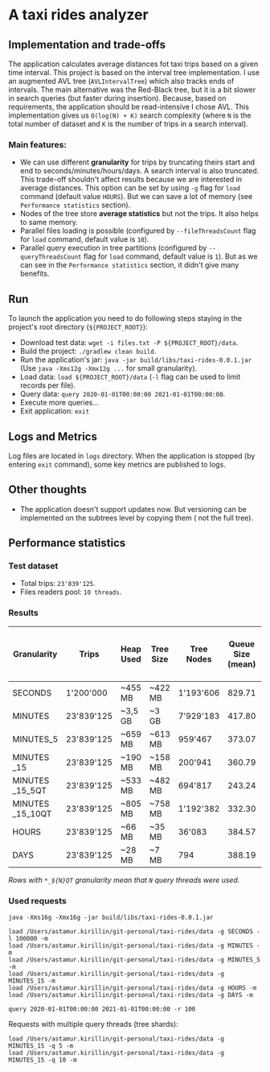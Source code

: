 # A taxi rides analyzer

## Implementation and trade-offs

The application calculates average distances fot taxi trips based on a given time interval.
This project is based on the interval tree implementation.
I use an augmented AVL tree (`AVLIntervalTree`) which also tracks ends of intervals.
The main alternative was the Red-Black tree, but it is a bit slower in search queries (but faster during insertion).
Because, based on requirements, the application should be read-intensive I chose AVL.
This implementation gives us `O(log(N) + K)` search complexity (where `N` is the total number of dataset and `K` is the
number of trips in a search interval).

### Main features:

- We can use different **granularity** for trips by truncating theirs start and end to seconds/minutes/hours/days.
  A search interval is also truncated. This trade-off shouldn't affect results because we are interested in average
  distances. This option can be set by using `-g` flag for `load` command (default value `HOURS`).
  But we can save a lot of memory (see `Performance statistics` section).
- Nodes of the tree store **average statistics** but not the trips. It also helps to same memory.
- Parallel files loading is possible (configured by `--fileThreadsCount` flag for `load` command, default value
  is `10`).
- Parallel query execution in tree partitions (configured by `--queryThreadsCount` flag for `load` command, default value is `1`). But as
  we can see in the `Performance statistics` section, it didn't give many benefits.

## Run

To launch the application you need to do following steps staying in the project's root directory (`${PROJECT_ROOT}`):

- Download test data: `wget -i files.txt -P ${PROJECT_ROOT}/data`.
- Build the project: `./gradlew clean build`.
- Run the application's jar: `java -jar build/libs/taxi-rides-0.0.1.jar` (Use `java -Xms12g -Xmx12g ...` for small
  granularity).
- Load data: `load ${PROJECT_ROOT}/data` (`-l` flag can be used to limit records per file).
- Query data: `query 2020-01-01T00:00:00 2021-01-01T00:00:00`.
- Execute more queries...
- Exit application: `exit`

## Logs and Metrics

Log files are located in `logs` directory. When the application is stopped (by entering `exit` command),
some key metrics are published to logs.

## Other thoughts

- The application doesn't support updates now. But versioning can be implemented on the subtrees level by copying them (
  not the full tree).

## Performance statistics

### Test dataset

- Total trips:  `23'839'125`.
- Files readers pool: `10 threads`.

### Results

| Granularity      | Trips      | Heap Used | Tree Size | Tree Nodes | Queue Size <br/>(mean) | Queue Size<br/>(median) | Query Time<br/>(99 %ile, millis) |
|------------------|------------|-----------|-----------|------------|------------------------|-------------------------|----------------------------------|
| SECONDS          | 1'200'000  | ~455 MB   | ~422 MB   | 1'193'606  | 829.71                 | 974.00                  | 612.52                           |
| MINUTES          | 23'839'125 | ~3,5 GB   | ~3 GB     | 7'929'183  | 417.80                 | 176.00                  | 8691.20                          |
| MINUTES_5        | 23'839'125 | ~659 MB   | ~613 MB   | 959'467    | 373.07                 | 20.00                   | 1343.12                          |
| MINUTES _15      | 23'839'125 | ~190 MB   | ~158 MB   | 200'941    | 360.79                 | 19.00                   | 382.12                           |
| MINUTES _15_5QT  | 23'839'125 | ~533  MB  | ~482 MB   | 694'817    | 243.24                 | 8.00                    | 858.72                           |
| MINUTES _15_10QT | 23'839'125 | ~805  MB  | ~758 MB   | 1'192'382  | 332.30                 | 19.00                   | 1483.66                          |
| HOURS            | 23'839'125 | ~66 MB    | ~35 MB    | 36'083     | 384.57                 | 19.00                   | 84.24                            |
| DAYS             | 23'839'125 | ~28 MB    | ~7 MB     | 794        | 388.19                 | 21.00                   | 6.09                             |

_Rows with `*_${N}QT` granularity mean that `N` query threads were used._

### Used requests

```
java -Xms16g -Xmx16g -jar build/libs/taxi-rides-0.0.1.jar
```

```
load /Users/astamur.kirillin/git-personal/taxi-rides/data -g SECONDS -l 100000 -m
load /Users/astamur.kirillin/git-personal/taxi-rides/data -g MINUTES -m
load /Users/astamur.kirillin/git-personal/taxi-rides/data -g MINUTES_5 -m
load /Users/astamur.kirillin/git-personal/taxi-rides/data -g MINUTES_15 -m
load /Users/astamur.kirillin/git-personal/taxi-rides/data -g HOURS -m
load /Users/astamur.kirillin/git-personal/taxi-rides/data -g DAYS -m
```

```
query 2020-01-01T00:00:00 2021-01-01T00:00:00 -r 100
```

Requests with multiple query threads (tree shards):
```
load /Users/astamur.kirillin/git-personal/taxi-rides/data -g MINUTES_15 -q 5 -m
load /Users/astamur.kirillin/git-personal/taxi-rides/data -g MINUTES_15 -q 10 -m
```
